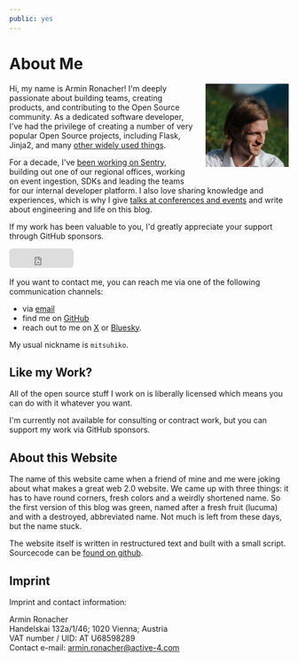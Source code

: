 ```yaml
---
public: yes
---
```


# About Me

<div style="float: right; margin-left: 20px; margin-bottom: 20px;">
    <img src="/static/avatar-large.jpg" alt="Picture of me" width="150" height="150" />
</div>

Hi, my name is Armin Ronacher!  I'm deeply passionate about building
teams, creating products, and contributing to the Open Source community.
As a dedicated software developer, I've had the privilege of creating a
number of very popular Open Source projects, including Flask, Jinja2, and
many [other widely used things](/projects/).

For a decade, I've [been working on Sentry](/2025/3/31/leaving/),
building out one of our regional offices, working on event ingestion, SDKs
and leading the teams for our internal developer platform.  I also love
sharing knowledge and experiences, which is why I give [talks at
conferences and events](/talks/) and write about engineering and life
on this blog.

If my work has been valuable to you, I'd greatly appreciate your support
through GitHub sponsors.

<iframe src="https://github.com/sponsors/mitsuhiko/button" title="Sponsor mitsuhiko" height="35" width="116" style="border: 0; border-radius: 6px" allowtransparency="true"></iframe>

If you want to contact me, you can reach me via one of the following
communication channels:

-   via [email](armin.ronacher@active-4.com)
-   find me on [GitHub](https://github.com/mitsuhiko)
-   reach out to me on [X](https://x.com/mitsuhiko) or [Bluesky](https://bsky.app/profile/mitsuhiko.at).

My usual nickname is `mitsuhiko`.

## Like my Work?

All of the open source stuff I work on is liberally licensed which means
you can do with it whatever you want.

I'm currently not available for consulting or contract work, but you can
support my work via GitHub sponsors.

## About this Website

The name of this website came when a friend of mine and me were joking
about what makes a great web 2.0 website.  We came up with three things: it
has to have round corners, fresh colors and a weirdly shortened name.  So
the first version of this blog was green, named after a fresh fruit
(lucuma) and with a destroyed, abbreviated name.  Not much is left from
these days, but the name stuck.

The website itself is written in restructured text and built with a small
script.  Sourcecode can be [found on github](http://github.com/mitsuhiko/lucumr).

## Imprint

Imprint and contact information:

Armin Ronacher  
Handelskai 132a/1/46; 1020 Vienna; Austria  
VAT number / UID: AT U68598289  
Contact e-mail: armin.ronacher@active-4.com

